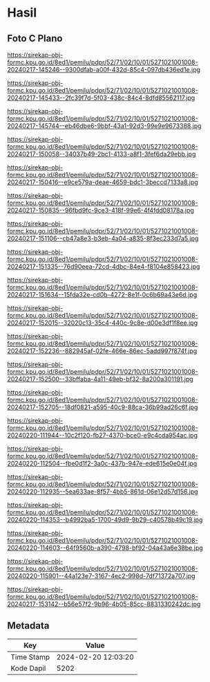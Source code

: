 # Hasil

## Foto C Plano

https://sirekap-obj-formc.kpu.go.id/8ed1/pemilu/pdpr/52/71/02/10/01/5271021001008-20240217-145246--9300dfab-a00f-432d-85c4-097db436ed1e.jpg

https://sirekap-obj-formc.kpu.go.id/8ed1/pemilu/pdpr/52/71/02/10/01/5271021001008-20240217-145433--2fc39f7d-5f03-438c-84c4-8dfd85562117.jpg

https://sirekap-obj-formc.kpu.go.id/8ed1/pemilu/pdpr/52/71/02/10/01/5271021001008-20240217-145744--eb46dbe6-9bbf-43a1-92d3-99e9e9673388.jpg

https://sirekap-obj-formc.kpu.go.id/8ed1/pemilu/pdpr/52/71/02/10/01/5271021001008-20240217-150058--34037b49-2bc1-4133-a8f1-3fef6da29ebb.jpg

https://sirekap-obj-formc.kpu.go.id/8ed1/pemilu/pdpr/52/71/02/10/01/5271021001008-20240217-150416--e9ce579a-deae-4659-bdc1-3beccd7133a8.jpg

https://sirekap-obj-formc.kpu.go.id/8ed1/pemilu/pdpr/52/71/02/10/01/5271021001008-20240217-150835--96fbd9fc-9ce3-418f-99e6-4f4fdd08178a.jpg

https://sirekap-obj-formc.kpu.go.id/8ed1/pemilu/pdpr/52/71/02/10/01/5271021001008-20240217-151106--cb47a8e3-b3eb-4a04-a835-8f3ec233d7a5.jpg

https://sirekap-obj-formc.kpu.go.id/8ed1/pemilu/pdpr/52/71/02/10/01/5271021001008-20240217-151335--76d90eea-72cd-4dbc-84e4-f8104e858423.jpg

https://sirekap-obj-formc.kpu.go.id/8ed1/pemilu/pdpr/52/71/02/10/01/5271021001008-20240217-151634--15fda32e-cd0b-4272-8e1f-0c6b69a43e6d.jpg

https://sirekap-obj-formc.kpu.go.id/8ed1/pemilu/pdpr/52/71/02/10/01/5271021001008-20240217-152015--32020c13-35c4-440c-9c8e-d00e3df1f8ee.jpg

https://sirekap-obj-formc.kpu.go.id/8ed1/pemilu/pdpr/52/71/02/10/01/5271021001008-20240217-152236--882945af-02fe-466e-86ec-5add997f874f.jpg

https://sirekap-obj-formc.kpu.go.id/8ed1/pemilu/pdpr/52/71/02/10/01/5271021001008-20240217-152500--33bffaba-4a11-49eb-bf32-8a200a301191.jpg

https://sirekap-obj-formc.kpu.go.id/8ed1/pemilu/pdpr/52/71/02/10/01/5271021001008-20240217-152705--18df0821-a595-40c9-88ca-36b99ad26c6f.jpg

https://sirekap-obj-formc.kpu.go.id/8ed1/pemilu/pdpr/52/71/02/10/01/5271021001008-20240220-111944--10c2f120-fb27-4370-bce0-e9c4cda954ac.jpg

https://sirekap-obj-formc.kpu.go.id/8ed1/pemilu/pdpr/52/71/02/10/01/5271021001008-20240220-112504--fbe0d1f2-3a0c-437b-947e-ede615e0e04f.jpg

https://sirekap-obj-formc.kpu.go.id/8ed1/pemilu/pdpr/52/71/02/10/01/5271021001008-20240220-112935--5ea633ae-8f57-4bb5-861d-06e12d57d156.jpg

https://sirekap-obj-formc.kpu.go.id/8ed1/pemilu/pdpr/52/71/02/10/01/5271021001008-20240220-114353--b4992ba5-1700-49d9-9b29-c40578b49c19.jpg

https://sirekap-obj-formc.kpu.go.id/8ed1/pemilu/pdpr/52/71/02/10/01/5271021001008-20240220-114603--64f9560b-a390-4798-bf92-04a43a6e38be.jpg

https://sirekap-obj-formc.kpu.go.id/8ed1/pemilu/pdpr/52/71/02/10/01/5271021001008-20240220-115901--44a123e7-3167-4ec2-998d-7df71372a707.jpg

https://sirekap-obj-formc.kpu.go.id/8ed1/pemilu/pdpr/52/71/02/10/01/5271021001008-20240217-153142--b56e57f2-9b96-4b05-85cc-8831330242dc.jpg


## Metadata

| Key        | Value               |
| ---------- | ------------------- |
| Time Stamp | 2024-02-20 12:03:20 |
| Kode Dapil | 5202                |



